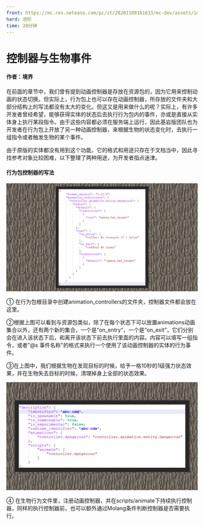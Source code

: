```yaml
---
front: https://mc.res.netease.com/pc/zt/20201109161633/mc-dev/assets/img/2_1.5731dfa4.png
hard: 进阶
time: 20分钟
---
```


# 控制器与生物事件



#### 作者：境界



在前面的章节中，我们曾有提到动画控制器是存放在资源包的，因为它用来控制动画的状态切换。但实际上，行为包上也可以存在动画控制器，所存放的文件夹和大部分结构上的写法都没有太大的变化。但这又是用来做什么的呢？实际上，有许多开发者曾经希望，能够获得实体的状态后去执行行为包内的事件，亦或是直接从实体身上执行某段指令。由于这些内容都必须在服务端上运行，因此基岩版团队也为开发者在行为包上开放了另一种动画控制器，来根据生物的状态变化时，去执行一组指令或者触发生物的某个事件。

由于原版的实体都没有用到这个功能，它的格式和用途只存在于文档当中，因此寻找参考对象比较困难，以下整理了两种用途，为开发者指点迷津。



#### 行为包控制器的写法

![](./images/2_1.png)



① 在行为包根目录中创建animation_controllers的文件夹，控制器文件都会放在这里。

②根据上图可以看到与资源包类似，除了在每个状态下可以放置animations动画集合以外，还有两个新的集合，一个是“on_entry”，一个是“on_exit”，它们分别会在进入该状态下后，和离开该状态下前去执行里面的内容。内容可以填写一组指令，或者"@s 事件名称"的格式来执行一个使用了该动画控制器的实体的行为事件。

③在上图中，我们根据生物在发现目标的时候，给予一格10秒的1级强力状态效果，并在生物失去目标的时候，清理掉身上全部的状态效果。

![](./images/2_2.png)



④ 在生物行为文件里，注册动画控制器，并在scripts/animate下持续执行控制器，同样的执行控制器前，也可以额外通过Molang条件判断控制器是否需要执行。